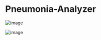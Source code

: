 # Pneumonia-Analyzer

![image](https://github.com/MainakRepositor/Pneumonia-Detector/assets/64016811/868cc8c6-2e2c-433c-8bb3-32d23880772d)

![image](https://github.com/MainakRepositor/Pneumonia-Detector/assets/64016811/0d92fc0e-9d22-4c53-9a90-a2eb4c97d916)
